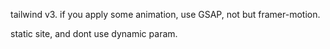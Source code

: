tailwind v3.
if you apply some animation, use GSAP, not but framer-motion.

static site, and dont use dynamic param.

